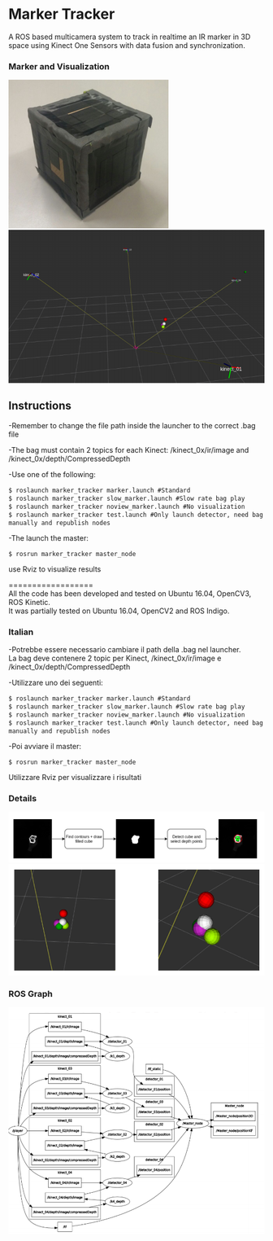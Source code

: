 # Marker Tracker

A ROS based multicamera system to track in realtime an IR marker in 3D space using Kinect One Sensors with data fusion and synchronization. 

### Marker and Visualization 
![The Marker](https://raw.githubusercontent.com/vendra/marker_tracker/local/cube.png)
![Detection Rviz](https://raw.githubusercontent.com/vendra/marker_tracker/local/view1.png)

##  Instructions
-Remember to change the file path inside the launcher to the correct .bag file  
  
-The bag must contain 2 topics for each Kinect: /kinect_0x/ir/image and /kinect_0x/depth/CompressedDepth  
  
-Use one of the following:   
```
$ roslaunch marker_tracker marker.launch #Standard  
$ roslaunch marker_tracker slow_marker.launch #Slow rate bag play  
$ roslaunch marker_tracker noview_marker.launch #No visualization  
$ roslaunch marker_tracker test.launch #Only launch detector, need bag manually and republish nodes  
```
-The launch the master:  
```
$ rosrun marker_tracker master_node  
```
use Rviz to visualize results  
  
==================  
All the code has been developed and tested on Ubuntu 16.04, OpenCV3, ROS Kinetic.  
It was partially tested on Ubuntu 16.04, OpenCV2 and ROS Indigo.  
  
### Italian
  
-Potrebbe essere necessario cambiare il path della .bag nel launcher.  
La bag deve contenere 2 topic per Kinect, /kinect_0x/ir/image e /kinect_0x/depth/CompressedDepth  
  
-Utilizzare uno dei seguenti:   
```
$ roslaunch marker_tracker marker.launch #Standard  
$ roslaunch marker_tracker slow_marker.launch #Slow rate bag play   
$ roslaunch marker_tracker noview_marker.launch #No visualization  
$ roslaunch marker_tracker test.launch #Only launch detector, need bag manually and republish nodes  
```
-Poi avviare il master:  
```
$ rosrun marker_tracker master_node  
```

Utilizzare Rviz per visualizzare i risultati  

### Details
![Detection](https://raw.githubusercontent.com/vendra/marker_tracker/local/pipeline.png)
![View Kalman Filter](https://raw.githubusercontent.com/vendra/marker_tracker/local/view2.png)

### ROS Graph
![ROS Graph](https://raw.githubusercontent.com/vendra/marker_tracker/local/graph.png)
